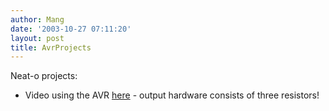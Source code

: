 ```yaml
---
author: Mang
date: '2003-10-27 07:11:20'
layout: post
title: AvrProjects
---
```


Neat-o projects:

* Video using the AVR [here](http://instruct1.cit.cornell.edu/courses/ee476/video/index.html) - output hardware consists of three resistors!
